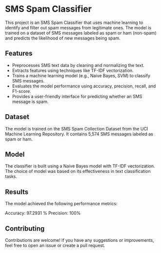 # SMS Spam Classifier

This project is an SMS Spam Classifier that uses machine learning to identify and filter out spam messages from legitimate ones. The model is trained on a dataset of SMS messages labeled as spam or ham (non-spam) and predicts the likelihood of new messages being spam.

## Features
- Preprocesses SMS text data by cleaning and normalizing the text.
- Extracts features using techniques like TF-IDF vectorization.
- Trains a machine learning model (e.g., Naive Bayes, SVM) to classify SMS messages.
- Evaluates the model performance using accuracy, precision, recall, and F1-score.
- Provides a user-friendly interface for predicting whether an SMS message is spam.

## Dataset
The model is trained on the SMS Spam Collection Dataset from the UCI Machine Learning Repository. It contains 5,574 SMS messages labeled as spam or ham.

## Model
The classifier is built using a Naive Bayes model with TF-IDF vectorization. The choice of model was based on its effectiveness in text classification tasks.

## Results
The model achieved the following performance metrics:

Accuracy: 97.2931	%
Precision: 100%

## Contributing
Contributions are welcome! If you have any suggestions or improvements, feel free to open an issue or create a pull request.
